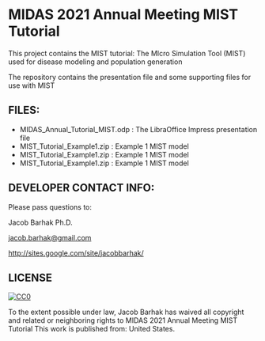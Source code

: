 MIDAS 2021 Annual Meeting MIST Tutorial
=======================================

This project contains the MIST tutorial:
The MIcro Simulation Tool (MIST) used for disease modeling and population generation

The repository contains the presentation file and some supporting files for use with MIST


FILES:
------
* MIDAS_Annual_Tutorial_MIST.odp : The LibraOffice Impress presentation file
* MIST_Tutorial_Example1.zip : Example 1 MIST model
* MIST_Tutorial_Example1.zip : Example 1 MIST model
* MIST_Tutorial_Example1.zip : Example 1 MIST model


DEVELOPER CONTACT INFO:
-----------------------

Please pass questions to:


Jacob Barhak Ph.D.

jacob.barhak@gmail.com

http://sites.google.com/site/jacobbarhak/





LICENSE
-------
<a rel="license" href="http://creativecommons.org/publicdomain/zero/1.0/"> <img src="https://licensebuttons.net/p/zero/1.0/88x31.png" style="border-style: none;" alt="CC0" />  </a>

To the extent possible under law, Jacob Barhak has waived all copyright and 
related or neighboring rights to MIDAS 2021 Annual Meeting MIST Tutorial
This work is published from: United States.

